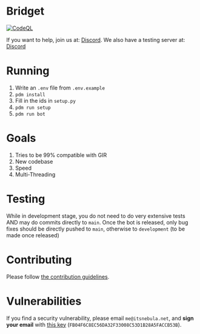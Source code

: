 # Bridget
[![CodeQL](https://github.com/palera1n/bot-rewrite/actions/workflows/codeql.yml/badge.svg)](https://github.com/palera1n/bot-rewrite/actions/workflows/codeql.yml)

If you want to help, join us at: [Discord](https://discord.gg/palera1n). We also have a testing server at: [Discord](https://discord.gg/55A4Xjc9RW)

# Running

1. Write an `.env` file from `.env.example`
2. `pdm install`
3. Fill in the ids in `setup.py`
4. `pdm run setup`
5. `pdm run bot`

# Goals

1. Tries to be 99% compatible with GIR
2. New codebase
3. Speed
4. Multi-Threading

# Testing

While in development stage, you do not need to do very extensive tests AND may do commits directly to `main`. Once the bot is released, only bug fixes should be directly pushed to `main`, otherwise to `development` (to be made once released)

# Contributing

Please follow [the contribution guidelines](https://github.com/palera1n/bot-rewrite/blob/main/CONTRIBUTING.md).

# Vulnerabilities

If you find a security vulnerability, please email `me@itsnebula.net`, and **sign your email** with [this key](https://static.itsnebula.net/gpgkey.asc) (`FB04F6C8EC56DA32F33008C53D1B28A5FACCB53B`).
